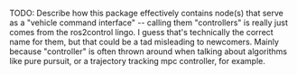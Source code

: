 

TODO: Describe how this package effectively contains node(s) that serve as a
"vehicle command interface" -- calling them "controllers" is really just comes
from the ros2control lingo. I guess that's technically the correct name for
them, but that could be a tad misleading to newcomers. Mainly because
"controller" is often thrown around when talking about algorithms like pure
pursuit, or a trajectory tracking mpc controller, for example.